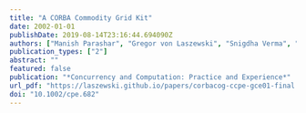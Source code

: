 ```yaml
---
title: "A CORBA Commodity Grid Kit"
date: 2002-01-01
publishDate: 2019-08-14T23:16:44.694090Z
authors: ["Manish Parashar", "Gregor von Laszewski", "Snigdha Verma", "Jarek Gawor", "Kate Keahey"]
publication_types: ["2"]
abstract: ""
featured: false
publication: "*Concurrency and Computation: Practice and Experience*"
url_pdf: "https://laszewski.github.io/papers/corbacog-ccpe-gce01-final.pdf"
doi: "10.1002/cpe.682"
---
```


